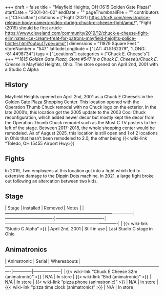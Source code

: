 +++
draft = false
title = "Mayfield Heights, OH (1615 Golden Gate Plaza)"
startDate = "2001-04-02"
endDate = ""
pageThumbnailFile = ""
contributors = ["CLErailfan"]
citations = ["Fight (2021) https://fox8.com/news/police-release-body-camera-video-during-chuck-e-cheese-fight/amp/", "Fight (2019) should be first article https://www.cleveland.com/community/2019/12/chuck-e-cheese-fight-eliminates-ice-cream-treat-for-patrons-mayfield-heights-police-blotter.html?outputType=amp"]
dimensions = "11879 Square Feet "
storeNumber = "547"
latitudeLongitude = ["LAT: 41.5162379", "LONG: -81.4498734"]
tags = ["Locations"]
categories = ["Chuck E. Cheese's"]
+++
***1615 Golden Gate Plaza, Store #547 is a *Chuck E. Cheese’s*/Chuck E. Cheese* in Mayfield Heights, Ohio. The store opened on April 2nd, 2001 with a Studio C Alpha

## History

Mayfield Heights opened on April 2nd, 2001 as a Chuck E Cheese’s in the Golden Gate Plaza Shopping Center. This location opened with the Operation Thumb Chuck remodel with no Chuck logo on the exterior. In the late 2000’s, this location got the 2005 update to the 2003 Cool Chuck reconfiguration, which added newer decor but mostly kept the decor from the Operation Thumb Chuck remodel such as the Must C TV posters to the left of the stage. Between 2017-2018, the whole shopping center would be remodeled. As of August 2025, this location is still open and 1 of 2 locations in Ohio that hasn’t been remodeled to 2.0, the other being {{< wiki-link “Toledo, OH (5455 Airport Hwy>}}

## Fights

In 2019, Two employees at this location got into a fight which led to extensive damage to the Dippin Dots machine. In 2021, a large fight broke out following an altercation between two kids. 

## Stage
| Stage                                                | Installed      | Removed               | Notes
|
|——————————————————————————————|———————————-|———————————-|——————————————————————————-|
| {{< wiki-link “Studio C Alpha” >}} | April 2nd, 2001 | Still in use | Last Studio C stage in Ohio

## Animatronics

| Animatronic                                                | Serial  | Whereabouts 
|—————————————————————————————————————-|————-|——————-|
| {{< wiki-link “Chuck E Cheese 32m (animatronic)” >}} | N/A | In store 
| {{< wiki-link “Bird (animatronic)” >}} | N/A | In store
| {{< wiki-link “pizza phone (animatronic)” >}} | N/A | In store 
| {{< wiki-link “pizza time clock (animatronic)” >}} | N/A | In store
